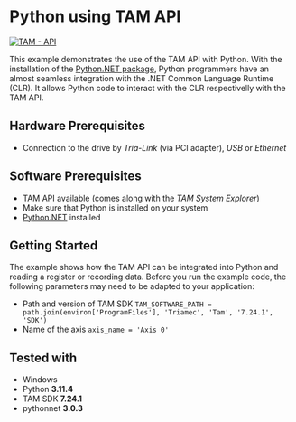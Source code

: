 # Python using TAM API

[![TAM - API](https://img.shields.io/static/v1?label=TAM&message=API&color=b51839)](https://www.triamec.com/en/tam-api.html)

This example demonstrates the use of the TAM API with Python.
With the installation of the [Python.NET package](https://pypi.org/project/pythonnet/), Python programmers have an almost seamless integration with the .NET Common Language Runtime (CLR).
It allows Python code to interact with the CLR respectivelly with the TAM API.

## Hardware Prerequisites
- Connection to the drive by *Tria-Link* (via PCI adapter), *USB* or *Ethernet*

## Software Prerequisites
- TAM API available (comes along with the *TAM System Explorer*)
- Make sure that Python is installed on your system
- [Python.NET](https://pypi.org/project/pythonnet/) installed

## Getting Started
The example shows how the TAM API can be integrated into Python and reading a register or recording data.
Before you run the example code, the following parameters may need to be adapted to your application:
- Path and version of TAM SDK `TAM_SOFTWARE_PATH = path.join(environ['ProgramFiles'], 'Triamec', 'Tam', '7.24.1', 'SDK')`
- Name of the axis `axis_name = 'Axis 0'`

## Tested with
- Windows
- Python **3.11.4**
- TAM SDK **7.24.1**
- pythonnet **3.0.3**
